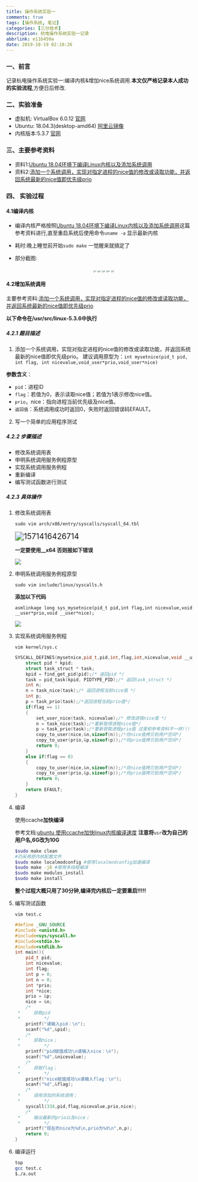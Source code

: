 ```yaml
---
title: 操作系统实验一
comments: true
tags: [操作系统, 笔记]
categories: [三分技术]
description: 杭电操作系统实验一记录
abbrlink: e11b459a
date: 2019-10-19 02:10:26
---
```


### 一、前言

记录杭电操作系统实验一:编译内核&增加nice系统调用.**本文仅严格记录本人成功的实验流程**,方便日后修改.



### 二、实验准备

- 虚拟机: VirtualBox 6.0.12 [官网](https://www.virtualbox.org/)
- Ubuntu: 18.04.3(desktop-amd64) [阿里云镜像](https://opsx.alibaba.com/mirror)
- 内核版本:5.3.7 [官网](https://www.kernel.org/)

### 三、主要参考资料

- 资料1:[Ubuntu 18.04环境下编译Linux内核以及添加系统调用](https://www.okcode.net/article/746#_61)
- 资料2:[添加一个系统调用，实现对指定进程的nice值的修改或读取功能，并返回系统最新的nice值即优先级prio](https://blog.csdn.net/babybabyup/article/details/79839734)

### 四、 实验过程

#### 4.1编译内核

- 编译内核严格按照[Ubuntu 18.04环境下编译Linux内核以及添加系统调用](https://www.okcode.net/article/746#_61)这篇参考资料进行,直至重启系统后使用命令`uname -a` 显示最新内核

- 耗时:晚上睡觉前开始`sudo make` 一觉醒来就搞定了

- 部分截图:

  <div align=center >
      <img src="http://qiniu.dcts.top/1.jpg" alt="1" style="zoom:33%;display:float;flex:left" />
      <img src="http://qiniu.dcts.top/2.jpg" alt="2" style="zoom: 33%;display:float;flex:left" />
      <img src="http://qiniu.dcts.top/3.jpg" alt="3" style="zoom:33%;display:float;flex:left" />
      <img src="http://qiniu.dcts.top/4.jpg" alt="4" style="zoom: 33%;display:float;flex:left" />
      <img src="http://qiniu.dcts.top/5.jpg" alt="5" style="zoom: 33%;" />
  </div>

#### 4.2增加系统调用

主要参考资料:[添加一个系统调用，实现对指定进程的nice值的修改或读取功能，并返回系统最新的nice值即优先级prio](https://blog.csdn.net/babybabyup/article/details/79839734)

**以下命令在/usr/src/linux-5.3.6中执行**

##### 4.2.1 题目描述

1. 添加一个系统调用，实现对指定进程的nice值的修改或读取功能，并返回系统最新的nice值即优先级prio。
   建议调用原型为：``int mysetnice(pid_t pid, int flag, int nicevalue,void_user*prio,void_user*nice)``

**参数含义**：

- `pid`：进程ID
- `flag`：若值为0，表示读取nice值；若值为1表示修改nice值。
- `prio`，nice：指向进程当前优先级及nice值。
- `返回值`：系统调用成功时返回0，失败时返回错误码EFAULT。

2. 写一个简单的应用程序测试

##### 4.2.2 步骤描述

- 修改系统调用表
- 申明系统调用服务例程原型
- 实现系统调用服务例程
- 重新编译
- 编写测试函数进行测试

##### 4.2.3 具体操作

1. 修改系统调用表

   `sudo vim arch/x86/entry/syscalls/syscall_64.tbl`

   <img src="http://qiniu.dcts.top/%E6%93%8D%E4%BD%9C%E7%B3%BB%E7%BB%9F%E5%AE%9E%E9%AA%8C%E4%B8%80%E7%B3%BB%E7%BB%9F%E8%B0%83%E7%94%A8%E8%A1%A8.png" alt="1571416426714" style="zoom: 150%;" />

   **一定要使用__x64 否则报如下错误**

   ![](http://qiniu.dcts.top/52F_FX$7PQ5X60FQ7H66JTF.jpg)

2. 申明系统调用服务例程原型

   `sudo vim include/linux/syscalls.h `

   **添加以下代码**

   `asmlinkage long sys_mysetnice(pid_t pid,int flag,int nicevalue,void __user*prio,void __user*nice);`

   ![](http://qiniu.dcts.top/%E6%93%8D%E4%BD%9C%E7%B3%BB%E7%BB%9F%E5%AE%9E%E9%AA%8C%E4%B8%80%E5%8E%9F%E5%9E%8B%E5%A3%B0%E6%98%8E.png)

3. 实现系统调用服务例程

   `vim kernel/sys.c `

   ```C++
   SYSCALL_DEFINE5(mysetnice,pid_t,pid,int,flag,int,nicevalue,void __user*,prio,void __user*,nice){
       struct pid * kpid;
       struct task_struct * task;
       kpid = find_get_pid(pid);/* 返回pid */
       task = pid_task(kpid, PIDTYPE_PID);/* 返回task_struct */
       int n;
       n = task_nice(task);/* 返回进程当前nice值 */
       int p;
       p = task_prio(task);/*返回进程当前prio值*/
       if(flag == 1)
       {
           set_user_nice(task, nicevalue);/* 修改进程nice值 */
           n = task_nice(task);/*重新取得进程nice值*/
           p = task_prio(task);/*重新获取进程prio值 这里和参考资料不一样!!! */
           copy_to_user(nice,&n,sizeof(n));/*将nice值拷贝到用户空间*/
           copy_to_user(prio,&p,sizeof(p));/*将prio值拷贝到用户空间*/
           return 0;  
       }
       else if(flag == 0)
       {
           copy_to_user(nice,&n,sizeof(n));/*将nice值拷贝到用户空间*/
           copy_to_user(prio,&p,sizeof(p));/*将prio值拷贝到用户空间*/
           return 0;
       }
       return EFAULT;
   }
   ```

4. 编译

   使用ccache**加快编译**

   参考文档:[ubuntu 使用ccache加快linux内核编译速度](https://blog.csdn.net/fuyuande/article/details/90485882) **注意将**`usr`**改为自己的用户名,6G改为10G**

   ```bash
   $sudo make clean
   #仍采用原内核配置文件
   $sudo make localmodconfig #使用localmodconfig加速编译
   $sudo make -j8 #使用多线程编译
   $sudo make modules_install
   $sudo make install
   ```

   **整个过程大概只用了30分钟,编译完内核后一定要重启!!!!!**

5. 编写测试函数

   `vim test.c`

   ```C++
   #define _GNU_SOURCE
   #include <unistd.h>
   #include<sys/syscall.h>
   #include<stdio.h>
   #include<stdlib.h>
   int main(){
       pid_t pid;
       int nicevalue;
       int flag;
       int p = 0;
       int n = 0;
       int *prio;
       int *nice;
       prio = &p;
       nice = &n;
       /*
    *     获取pid
    *         */
       printf("请输入pid：\n");
       scanf("%d",&pid);
       /*
    *     获取nice；
    *         */
       printf("pid赋值成功\n请输入nice：\n");
       scanf("%d",&nicevalue);
       /*
    *     获取flag；
    *         */
       printf("nice赋值成功\n请输入flag：\n");
       scanf("%d",&flag);
       /*
    *     调用添加的系统调用；
    *         */
       syscall(334,pid,flag,nicevalue,prio,nice);
       /*
    *     输出最新的prio以及nice；
    *         */
       printf("现在的nice为%d\n,prio为%d\n",n,p);
       return 0;
   }
   ```
6. 编译运行
   ```bash
   top
   gcc test.c
   $./a.out
   ```



​    


